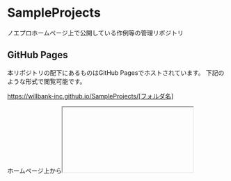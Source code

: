 # SampleProjects

ノエプロホームページ上で公開している作例等の管理リポジトリ

## GitHub Pages

本リポジトリの配下にあるものはGitHub Pagesでホストされています。
下記のような形式で閲覧可能です。

https://willbank-inc.github.io/SampleProjects/[フォルダ名]

ホームページ上から<iframe>タグを使って取り込まれています。
